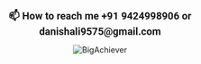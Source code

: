 <p align="center"><b><span style="font-size:18px; font-family: Roboto, sans-serif">📫 How to reach me +91 9424998906 or danishali9575@gmail.com</span></b></p>
<p align="center"> <img src="https://komarev.com/ghpvc/?username=BigAchiever&label=Profile%20views&color=0e75b6&style=flat" alt="BigAchiever" /> </p>


